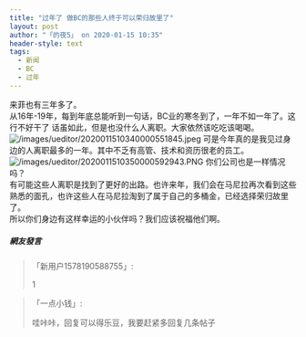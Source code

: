 ```yaml
---
title: "过年了 做BC的那些人终于可以荣归故里了"
layout: post
author: "「的夜5」 on 2020-01-15 10:35"
header-style: text
tags:
  - 新闻
  - BC
  - 过年
---
```


来菲也有三年多了。<input type="hidden" value="菲乐园提供">
<br>
从16年-19年，每到年底总能听到一句话，BC业的寒冬到了，一年不如一年了。这行不好干了
话虽如此，但是也没什么人离职。大家依然该吃吃该喝喝。
<img src="http://images.feileyuan.com/images/ueditor/2020011510340000551845.jpeg" title="/images/ueditor/2020011510340000551845.jpeg" alt="/images/ueditor/2020011510340000551845.jpeg">
可是今年真的是我见过身边的人离职最多的一年。其中不乏有高管、技术和资历很老的员工。
<img src="http://images.feileyuan.com/images/ueditor/2020011510350000592943.PNG" title="/images/ueditor/2020011510350000592943.PNG" alt="/images/ueditor/2020011510350000592943.PNG">
你们公司也是一样情况吗？
<br>
有可能这些人离职是找到了更好的出路。也许来年，我们会在马尼拉再次看到这些熟悉的面孔，也许这些人在马尼拉淘到了属于自己的多桶金，已经选择荣归故里了。
<br>
所以你们身边有这样幸运的小伙伴吗？我们应该祝福他们啊。
<br>

##### 網友發言 
> 「新用户1578190588755」:
> <p>1</p>

> 「一点小钱」:
> <p>哇咔咔，回复可以得乐豆，我要赶紧多回复几条帖子</p>


